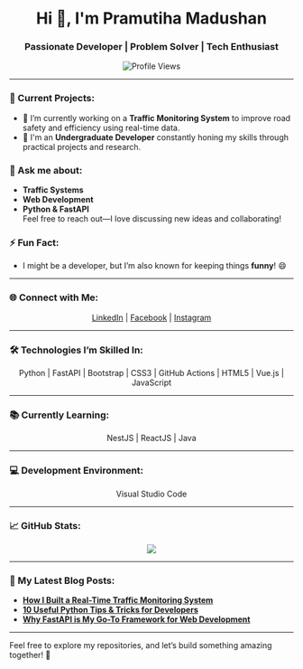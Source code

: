 <h1 align="center">Hi 👋, I'm Pramutiha Madushan</h1>
<h3 align="center">Passionate Developer | Problem Solver | Tech Enthusiast</h3>

<p align="center">
  <img src="https://komarev.com/ghpvc/?username=pramuditha11&label=Profile%20Views&color=0e75b6&style=flat" alt="Profile Views">
</p>

---

### 🚀 Current Projects:
- 🔭 I’m currently working on a **Traffic Monitoring System** to improve road safety and efficiency using real-time data.
- 🌱 I'm an **Undergraduate Developer** constantly honing my skills through practical projects and research.

### 💬 Ask me about:
- **Traffic Systems**
- **Web Development**
- **Python & FastAPI**  
Feel free to reach out—I love discussing new ideas and collaborating!

### ⚡ Fun Fact:
- I might be a developer, but I’m also known for keeping things **funny**! 😄

---

### 🌐 Connect with Me:
<p align="center">
  <a href="https://linkedin.com/in/pramuditha-madushan" target="blank">LinkedIn</a> | 
  <a href="https://fb.com/pramuditha.madushan" target="blank">Facebook</a> | 
  <a href="https://instagram.com/kit_z6" target="blank">Instagram</a>
</p>

---

### 🛠️ Technologies I’m Skilled In:
<p align="center">
  Python | FastAPI | Bootstrap | CSS3 | GitHub Actions | HTML5 | Vue.js | JavaScript
</p>

---

### 📚 Currently Learning:
<p align="center">
  NestJS | ReactJS | Java
</p>

---

### 💻 Development Environment:
<p align="center">
  Visual Studio Code
</p>

---

### 📈 GitHub Stats:
<p align="center">
  <img align="center" src="https://github-readme-stats.vercel.app/api?username=pramuditha11&show_icons=true&hide_title=true&count_private=true&hide=prs&theme=radical" />
</p>

---

### 📝 My Latest Blog Posts:
- [**How I Built a Real-Time Traffic Monitoring System**](#)
- [**10 Useful Python Tips & Tricks for Developers**](#)
- [**Why FastAPI is My Go-To Framework for Web Development**](#)

---

Feel free to explore my repositories, and let’s build something amazing together! 🚀
